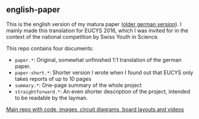 ## english-paper

This is the english version of my matura paper ([older german
version](http://tiny.cc/3DPOV)). I mainly made this translation for EUCYS
2016, which I was invited for in the context of the national competition by
Swiss Youth in Science.

This repo contains four documents:

- `paper.*`: Original, somewhat unfinished 1:1 translation of the german
  paper.
- `paper-short.*`: Shorter version I wrote when I found out that EUCYS only
  takes reports of up to 10 pages
- `summary.*`: One-page summary of the whole project
- `straightforward.*`: An even shorter description of the project, intended
  to be readable by the layman.

[Main repo with code, images, circuit diagrams, board layouts and
videos](https://github.com/mbjd/_3DPOV)
